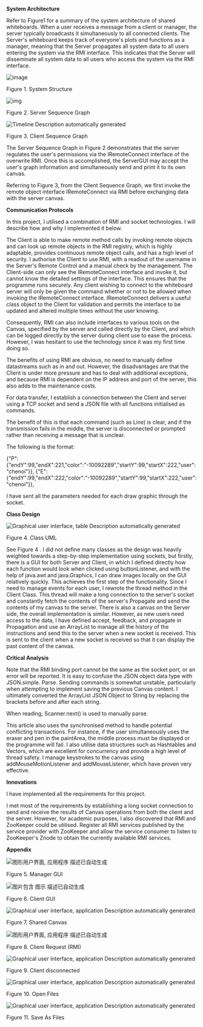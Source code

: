 **System Architecture**

Refer to Figure1 for a summary of the system architecture of shared whiteboards. When a user receives a message from a client or manager, the server typically broadcasts it simultaneously to all connected clients. The Server's whiteboard keeps track of everyone's plots and functions as a manager, meaning that the Server propagates all system data to all users entering the system via the RMI interface. This indicates that the Server will disseminate all system data to all users who access the system via the RMI interface.

![image](https://user-images.githubusercontent.com/68847099/193992974-ef3929fb-a928-40a7-aa68-dc5e43212655.png)

Figure 1. System Structure

![img](file:////Users/chenoi/Library/Group%20Containers/UBF8T346G9.Office/TemporaryItems/msohtmlclip/clip_image002.png)

Figure 2. Server Sequence Graph

 

![Timeline  Description automatically generated](file:////Users/chenoi/Library/Group%20Containers/UBF8T346G9.Office/TemporaryItems/msohtmlclip/clip_image003.png)

Figure 3. Client Sequence Graph

 

 

The Server Sequence Graph in Figure 2 demonstrates that the server regulates the user's permissions via the IRemoteConnect interface of the overwrite RMI. Once this is accomplished, the ServerGUI may accept the user's graph information and simultaneously send and print it to its own canvas.

Referring to Figure 3, from the Client Sequence Graph, we first invoke the remote object interface IRemoteConnect via RMI before exchanging data with the server canvas.

 

**Communication Protocols**

In this project, I utilised a combination of RMI and socket technologies. I will describe how and why I implemented it below.

The Client is able to make remote method calls by invoking remote objects and can look up remote objects in the RMI registry, which is highly adaptable, provides continuous remote object calls, and has a high level of security. I authorise the Client to use RMI, with a readout of the username in the Server's Remote Control and a manual check by the management. The Client-side can only see the IRemoteConnect interface and invoke it, but cannot know the detailed settings of the interface. This ensures that the programme runs securely. Any client wishing to connect to the whiteboard server will only be given the command whether or not to be allowed when invoking the IRemoteConnect interface. IRemoteConnect delivers a useful class object to the Client for validation and permits the interface to be updated and altered multiple times without the user knowing.

Consequently, RMI can also include interfaces to various tools on the Canvas, specified by the server and called directly by the Client, and which can be logged directly by the server during client use to ease the process. However, I was hesitant to use the technology since it was my first time doing so. 

The benefits of using RMI are obvious, no need to manually define datastreams such as in and out. However, the disadvantages are that the Client is under more pressure and has to deal with additional exceptions, and because RMI is dependent on the IP address and port of the server, this also adds to the maintenance costs.

For data transfer, I establish a connection between the Client and server using a TCP socket and send a JSON file with all functions initialised as commands. 

The benefit of this is that each command (such as Line) is clear, and if the transmission fails in the middle, the server is disconnected or prompted rather than receiving a message that is unclear. 

The following is the format:

{"P":{"endY":99,"endX":221,"color":"-10092289","startY":99,"startX":222,"user":"chenoi"}}, {"E":{"endY":99,"endX":222,"color":"-10092289","startY":99,"startX":222,"user":"chenoi"}},

I have sent all the parameters needed for each draw graphic through the socket.

 

**Class Design**

![Graphical user interface, table  Description automatically generated](file:////Users/chenoi/Library/Group%20Containers/UBF8T346G9.Office/TemporaryItems/msohtmlclip/clip_image004.png)

Figure 4. Class UML

 

See Figure 4 . I did not define many classes as the design was heavily weighted towards a step-by-step implementation using sockets, but firstly, there is a GUI for both Server and Client, in which I defined directly how each function would look when clicked using buttonListener, and with the help of java.awt and java.Graphics, I can draw images locally on the GUI relatively quickly. This achieves the first step of the functionality. Since I need to manage events for each user, I rewrote the thread method in the Client Class. This thread will make a long connection to the server's socket and constantly fetch the contents of the server's Propagate and send the contents of my canvas to the server. There is also a canvas on the Server side, the overall implementation is similar. However, as new users need access to the data, I have defined accept, feedback, and propagate in Propagation and use an ArrayList<JSONOBJECT> to manage all the history of the instructions and send this to the server when a new socket is received. This is sent to the client when a new socket is received so that it can display the past content of the canvas.

 

**Critical Analysis**

Note that the RMI binding port cannot be the same as the socket port, or an error will be reported. It is easy to confuse the JSON object data type with JSON.simple. Parse. Sending commands is somewhat unstable, particularly when attempting to implement saving the previous Canvas content. I ultimately converted the ArrayList JSON Object to String by replacing the brackets before and after each string.

When reading, Scanner.next() is used to manually parse.

This article also uses the synchronised method to handle potential conflicting transactions. For instance, if the user simultaneously uses the eraser and pen in the paintArea, the middle process must be displayed or the programme will fail. I also utilise data structures such as Hashtables and Vectors, which are excellent for concurrency and provide a high level of thread safety. I manage keystrokes to the canvas using addMouseMotionListener and addMouseListener, which have proven very effective.

 

**Innovations**

I have implemented all the requirements for this project.

I met most of the requirements by establishing a long socket connection to send and receive the results of Canvas operations from both the client and the server. However, for academic purposes, I also discovered that RMI and ZooKeeper could be utilised. Register all RMI services published by the service provider with ZooKeeper and allow the service consumer to listen to ZooKeeper's Znode to obtain the currently available RMI services.

**Appendix**

![图形用户界面, 应用程序  描述已自动生成](file:////Users/chenoi/Library/Group%20Containers/UBF8T346G9.Office/TemporaryItems/msohtmlclip/clip_image005.png)

Figure 5. Manager GUI

 

![图片包含 图示  描述已自动生成](file:////Users/chenoi/Library/Group%20Containers/UBF8T346G9.Office/TemporaryItems/msohtmlclip/clip_image006.png)

Figure 6. Client GUI

 

 

![Graphical user interface, application  Description automatically generated](file:////Users/chenoi/Library/Group%20Containers/UBF8T346G9.Office/TemporaryItems/msohtmlclip/clip_image007.png)

Figure 7. Shared Canvas

![图形用户界面, 应用程序  描述已自动生成](file:////Users/chenoi/Library/Group%20Containers/UBF8T346G9.Office/TemporaryItems/msohtmlclip/clip_image008.png)

Figure 8. Client Request (RMI)

![Graphical user interface, application  Description automatically generated](file:////Users/chenoi/Library/Group%20Containers/UBF8T346G9.Office/TemporaryItems/msohtmlclip/clip_image009.png)

Figure 9. Client disconnected

![Graphical user interface, application  Description automatically generated](file:////Users/chenoi/Library/Group%20Containers/UBF8T346G9.Office/TemporaryItems/msohtmlclip/clip_image010.png)

Figure 10. Open Files

 

 

![Graphical user interface, application  Description automatically generated](file:////Users/chenoi/Library/Group%20Containers/UBF8T346G9.Office/TemporaryItems/msohtmlclip/clip_image011.png)

Figure 11. Save As Files

 
